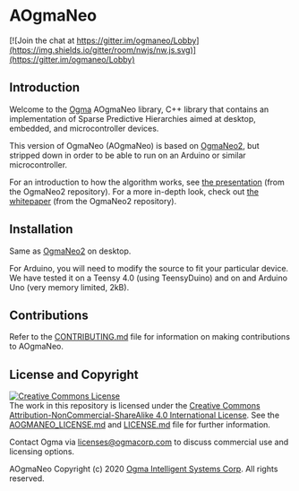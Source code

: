 <!---
  AOgmaNeo
  Copyright(c) 2020-2021 Ogma Intelligent Systems Corp. All rights reserved.

  This copy of AOgmaNeo is licensed to you under the terms described
  in the AOGMANEO_LICENSE.md file included in this distribution.
--->

# AOgmaNeo

[![Join the chat at https://gitter.im/ogmaneo/Lobby](https://img.shields.io/gitter/room/nwjs/nw.js.svg)](https://gitter.im/ogmaneo/Lobby)

## Introduction 

Welcome to the [Ogma](https://ogmacorp.com) AOgmaNeo library, C++ library that contains an implementation of Sparse Predictive Hierarchies aimed at desktop, embedded, and microcontroller devices.

This version of OgmaNeo (AOgmaNeo) is based on [OgmaNeo2](https://github.com/ogmacorp/OgmaNeo2), but stripped down in order to be able to run on an Arduino or similar microcontroller.

For an introduction to how the algorithm works, see [the presentation](https://github.com/ogmacorp/OgmaNeo2/blob/master/SPH_Presentation.pdf) (from the OgmaNeo2 repository).
For a more in-depth look, check out [the whitepaper](https://github.com/ogmacorp/OgmaNeo2/blob/master/OgmaNeo2_Whitepaper_DRAFT.pdf)  (from the OgmaNeo2 repository).

## Installation

Same as [OgmaNeo2](https://github.com/ogmacorp/OgmaNeo2) on desktop.

For Arduino, you will need to modify the source to fit your particular device. We have tested it on a Teensy 4.0 (using TeensyDuino) and on and Arduino Uno (very memory limited, 2kB).

## Contributions

Refer to the [CONTRIBUTING.md](./CONTRIBUTING.md) file for information on making contributions to AOgmaNeo.

## License and Copyright

<a rel="license" href="http://creativecommons.org/licenses/by-nc-sa/4.0/"><img alt="Creative Commons License" style="border-width:0" src="https://i.creativecommons.org/l/by-nc-sa/4.0/88x31.png" /></a><br />The work in this repository is licensed under the <a rel="license" href="http://creativecommons.org/licenses/by-nc-sa/4.0/">Creative Commons Attribution-NonCommercial-ShareAlike 4.0 International License</a>. See the  [AOGMANEO_LICENSE.md](./AOGMANEO_LICENSE.md) and [LICENSE.md](./LICENSE.md) file for further information.

Contact Ogma via licenses@ogmacorp.com to discuss commercial use and licensing options.

AOgmaNeo Copyright (c) 2020 [Ogma Intelligent Systems Corp](https://ogmacorp.com). All rights reserved.
